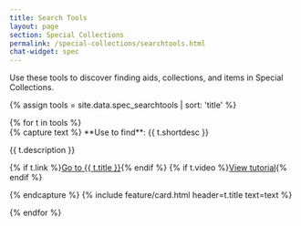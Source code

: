 ```yaml
---
title: Search Tools
layout: page
section: Special Collections
permalink: /special-collections/searchtools.html
chat-widget: spec
---
```


Use these tools to discover finding aids, collections, and items in Special Collections.

{% assign tools = site.data.spec_searchtools | sort: 'title' %}

<div class="row py-3 justify-content-center">
{% for t in tools %}
<div class="col-md-6 text-center">
{% capture text %}
**Use to find**: {{ t.shortdesc }} 

{{ t.description }}

{% if t.link %}<a href="{{ t.link | relative_url }}" class="btn btn-outline-pride-gold m-1" target="_blank" rel="noopener">Go to {{ t.title }}</a>{% endif %}
{% if t.video %}<a href="{{ t.video }}" class="btn btn-outline-payette-blue m-1" target="_blank" rel="noopener">View tutorial</a>{% endif %}

{% endcapture %}
{% include feature/card.html header=t.title text=text %}
</div>
{% endfor %}
</div>